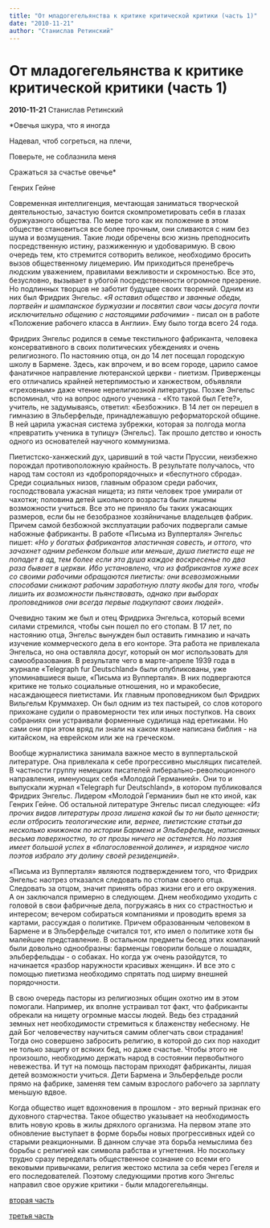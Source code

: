 ```yaml
---
title: "От младогегельянства к критике критической критики (часть 1)"
date: "2010-11-21"
author: "Станислав Ретинский"
---
```


# От младогегельянства к критике критической критики (часть 1)

**2010-11-21** Станислав Ретинский

*Овечья шкура, что я иногда

Надевал, чтоб согреться, на плечи, 

Поверьте, не соблазнила меня

Сражаться за счастье овечье*

Генрих Гейне

Современная интеллигенция, мечтающая заниматься творческой деятельностью, зачастую боится скомпрометировать себя в глазах буржуазного общества. По мере того как их положение в этом обществе становиться все более прочным, они сливаются с ним без шума и возмущения. Такие люди обречены всю жизнь преподносить посредственную истину, разжиженную и удобоваримую. В свою очередь тем, кто стремится сотворить великое, необходимо бросить вызов общественному лицемерию. Им приходиться пренебречь людским уважением, правилами вежливости и скромностью. Все это, безусловно, вызывает в убогой посредственности огромное презрение. Но подлинных творцов не заботит будущее своих творений. Одним из них был Фридрих Энгельс. *«Я оставил общество и званные обеды, портвейн и шампанское буржуазии и посвятил свои часы досуга почти исключительно общению с настоящими рабочими»* - писал он в работе «Положение рабочего класса в Англии». Ему было тогда всего 24 года.

Фридрих Энгельс родился в семье текстильного фабриканта, человека консервативного в своих политических убеждениях и очень религиозного. По настоянию отца, он до 14 лет посещал городскую школу в Бармене. Здесь, как впрочем, и во всем городе, царило самое фанатичное направление лютеранской церкви - пиетизм. Приверженцы его отличались крайней нетерпимостью и ханжеством, объявляли «греховным» даже чтение нерелигиозной литературы. Позже Энгельс вспоминал, что на вопрос одного ученика - «Кто такой был Гете?», учитель, не задумываясь, ответил: «Безбожник». В 14 лет он перешел в гимназию в Эльберфельде, принадлежавшую реформаторской общине. В ней царила ужасная система зубрежки, которая за полгода могла «превратить ученика в тупицу» (Энгельс). Так прошло детство и юность одного из основателей научного коммунизма.

Пиетистско-ханжеский дух, царивший в той части Пруссии, неизбежно порождал противоположную крайность. В результате получалось, что народ там состоял из «добропорядочных» и «беспутного сброда». Среди социальных низов, главным образом среди рабочих, господствовала ужасная нищета; из пяти человек трое умирали от чахотки; половина детей школьного возраста были лишены возможности учиться. Все это не приняло бы таких ужасающих размеров, если бы не безобразное хозяйничанье владельцев фабрик. Причем самой безбожной эксплуатации рабочих подвергали самые набожные фабриканты. В работе «Письма из Вупперталя» Энгельс пишет: *«Но у богатых фабрикантов эластичная совесть, и оттого, что зачахнет одним ребенком больше или меньше, душа пиетиста еще не попадет в ад, тем более если эта душа каждое воскресенье по два раза бывает в церкви. Ибо установлено, что из фабрикантов хуже всех со своими рабочими обращаются пиетисты: они всевозможными способами снижают рабочим заработную плату якобы для того, чтобы лишить их возможности пьянствовать, однако при выборах проповедников они всегда первые подкупают своих людей»*.

Очевидно таким же был и отец Фридриха Энгельса, который всеми силами стремился, чтобы сын пошел по его стопам. В 17 лет, по настоянию отца, Энгельс вынужден был оставить гимназию и начать изучение коммерческого дела в его конторе. Эта работа не привлекала Энгельса, но она оставляла досуг, который он мог использовать для самообразования. В результате чего в марте-апреле 1939 года в журнале «Telegraph fur Deutschland» были опубликованы, уже упоминавшиеся выше, «Письма из Вупперталя». В них подвергаются критике не только социальные отношения, но и мракобесие, насаждающееся пиетистами. Их главным проповедником был Фридрих Вильгельм Круммахер. Он был одним из тех пастырей, со слов которого прихожане судили о правомерности тех или иных поступков. На своих собраниях они устраивали форменные судилища над еретиками. Но сами они при этом вряд ли знали на каком языке написана библия - на китайском, на еврейском или же на греческом.

Вообще журналистика занимала важное место в вуппертальской литературе. Она привлекала к себе прогрессивно мыслящих писателей. В частности группу немецких писателей либерально-революционного направления, именующих себя «Молодой Германией». Они то и выпускали журнал «Telegraph fur Deutschland», в котором публиковался Фридрих Энгельс. Лидером «Молодой Германии» был не кто иной, как Генрих Гейне. Об остальной литературе Энгельс писал следующее: *«Из прочих видов литературы проза лишена какой бы то ни было ценности; если отбросить теологические или, вернее, пиетистские статьи да несколько книжонок по истории Бармена и Эльберфельде, написанных весьма поверхностно, то от прозы ничего не останется. Но поэзия имеет большой успех в «благословенной долине», и изрядное число поэтов избрало эту долину своей резиденцией»*.

«Письма из Вупперталя» являются подтверждением того, что Фридрих Энгельс наотрез отказался следовать по стопам своего отца. Следовать за отцом, значит принять образ жизни его и его окружения. А он заключался примерно в следующем. Днем необходимо уходить с головой в свои фабричные дела, погружаясь в них со страстностью и интересом; вечером собираться компаниями и проводить время за картами, рассуждая о политике. Причем образованным человеком в Бармене и в Эльберфельде считался тот, кто имел о политике хотя бы малейшее представление. В остальном предметы бесед этих компаний были довольно однообразны: барменцы говорили больше о лошадях, эльберфельдцы - о собаках. Но когда уж очень разойдутся, то начинается «разбор наружности красивых женщин». И все это с помощью пиетизма необходимо спрятать под ширму внешней порядочности.

В свою очередь пасторы из религиозных общин охотно им в этом помогали. Например, их вполне устраивал тот факт, что фабриканты обрекали на нищету огромные массы людей. Ведь без страданий земных нет необходимости стремиться к блаженству небесному. Не дай Бог человечеству научиться самим облегчать свои страдания! Тогда оно совершено забросить религию, в которой до сих пор находит не только защиту от всяких бед, но даже счастье. Чтобы этого не произошло, необходимо держать народ в состоянии первобытного невежества. И тут на помощь пасторам приходят фабриканты, лишая детей возможности учиться. Дети Бармена и Эльберфельде росли прямо на фабрике, заменяя тем самым взрослого рабочего за зарплату меньшую вдвое.

Когда общество ищет вдохновения в прошлом - это верный признак его духовного старчества. Такое общество указывает на необходимость влить новую кровь в жилы дряхлого организма. На первом этапе это обновление выступает в форме борьбы новых прогрессивных идей со старыми реакционными. В данном случае эта борьба немыслима без борьбы с религией как символа рабства и угнетения. Но поскольку трудно сразу переделать общественное сознание со всеми его вековыми привычками, религия жестоко мстила за себя через Гегеля и его последователей. Поэтому следующими против кого Энгельс направил свое оружие критики - были младогегельянцы.

[вторая часть](/2991.md)

[третья часть](/3164.md)